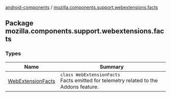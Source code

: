 [android-components](../index.md) / [mozilla.components.support.webextensions.facts](./index.md)

## Package mozilla.components.support.webextensions.facts

### Types

| Name | Summary |
|---|---|
| [WebExtensionFacts](-web-extension-facts/index.md) | `class WebExtensionFacts`<br>Facts emitted for telemetry related to the Addons feature. |
